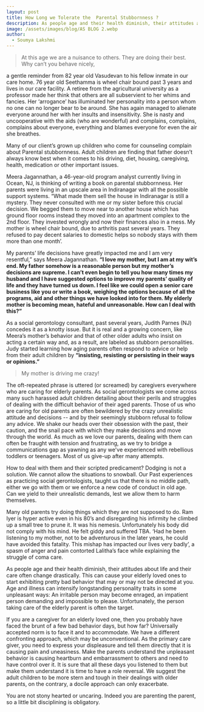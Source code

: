 ```yaml
---
layout: post
title: How Long we Tolerate the  Parental Stubbornness ?
description: As people age and their health diminish, their attitudes about life and their care often change drastically. This can cause your elderly loved ones to start exhibiting pretty bad behavior that may or may not be directed at you.
image: /assets/images/blog/AS BLOG 2.webp
author:
  - Soumya Lakshmi
---
```



> At this age we are a nuisance to others. They are doing their best.  Why can’t you behave nicely,

a gentle reminder from 82 year old Vasudevan to his fellow inmate in our care home.  76 year old Seethamma is wheel chair bound past 3 years and lives in our care facility. A retiree from the agricultural university as a professor made her think that others are all subservient to her whims and fancies. Her ‘arrogance’ has illuminated her personality into a person whom no one can no longer bear to be around. She has again managed to alienate everyone around her with her insults and insensitivity. She is nasty and uncooperative with the aids (who are wonderful) and complains, complains, complains about everyone, everything and blames everyone for even the air she breathes.

Many of our client’s grown up children who come for counseling complain about Parental stubbornness. Adult children are finding that father doesn’t always know best when it comes to his driving, diet, housing, caregiving, health, medication or other important issues. 

Meera Jagannathan, a 46-year-old program analyst currently living in Ocean, NJ, is thinking of writing a book on parental stubbornness. Her parents were living in an upscale area in Indiranagar with all the possible support systems. “What made them sell the house in Indiranagar is still a mystery. They never consulted with me or my sister before this crucial decision.  We  begged them to move near to another house which has ground floor rooms instead they moved into an apartment complex to the 2nd floor. They invested wrongly and now their finances also in a mess. My mother is wheel chair bound, due to arthritis past several years.  They refused to pay decent salaries to domestic helps so nobody stays with them more than one month’. 

My parents’ life decisions have greatly impacted me and I am very resentful,” says Meera Jagannathan. **“I love my mother, but I am at my wit’s end. My father somehow is a reasonable person but my mother’s decisions are supreme. I can’t even begin to tell you how many times my husband and I have suggested options to improve my parents’ quality of life and they have turned us down. I feel like we could open a senior care business like you or write a book, weighing the options because of all the programs, aid and other things we have looked into for them. My elderly mother is becoming mean, hateful and unreasonable. How can I deal with this?”**

As a social gerontology consultant, past several years, Judith Parnes (NJ) concedes it as a knotty issue. But it is real and a growing concern, like Meera’s mother’s behavior and that of other older adults who insist on acting a certain way and, as a result, are labeled as stubborn personalities. Judy started learning how aging parents often respond to advice or help from their adult children by **“insisting, resisting or persisting in their ways or opinions.”**

> My mother is driving me crazy!

The oft-repeated phrase is uttered (or screamed) by caregivers everywhere who are caring for elderly parents.  As social gerontologists we come across many such harassed adult children detailing about their perils and struggles of dealing with the difficult behavior of their aged parents. Those of us who are caring for old parents are often bewildered by the crazy unrealistic attitude and decisions -- and by their seemingly stubborn refusal to follow any advice. We shake our heads over their obsession with the past, their caution, and the snail pace with which they make decisions and move through the world. As much as we love our parents, dealing with them can often be fraught with tension and frustrating, as we try to bridge a communications gap as yawning as any we've experienced with rebellious toddlers or teenagers. Most of us give-up after many attempts. 

How to deal with them and their scripted predicament? Dodging is not a solution. We cannot allow the situations to snowball. Our Past experiences as practicing social gerontologists, taught us that there is no middle path, either we go with them or we enforce a new code of conduct in old age. Can we yield to their unrealistic demands, lest we allow them to harm themselves.  

Many old parents try doing things which they are not supposed to do. Ram Iyer is hyper active even in his 80’s and disregarding his infirmity he climbed up a small tree to prune it. It was his nemesis. Unfortunately his body did not comply with his mind. He felt giddy and suffered TBA. ‘Had he been listening to my mother, not to be adventurous in the later years, he could have avoided this fatality. This mishap has impacted our lives very badly’, a spasm of anger and pain contorted Lalitha’s face while explaining the struggle of coma care.     

As people age and their health diminish, their attitudes about life and their care often change drastically. This can cause your elderly loved ones to start exhibiting pretty bad behavior that may or may not be directed at you. Age and illness can intensify longstanding personality traits in some unpleasant ways: An irritable person may become enraged, an impatient person demanding and impossible to please. Unfortunately, the person taking care of the elderly parent is often the target. 

If you are a caregiver for an elderly loved one, then you probably have faced the brunt of a few bad behavior days, but how far?  Universally accepted norm is to face it and to accommodate.  We have a different confronting approach, which may be unconventional. As the primary care giver, you need to express your displeasure and tell them directly that it is causing pain and uneasiness.  Make the parents understand the unpleasant behavior is causing heartburn and embarrassment to others and need to have control over it. It is sure that all these days you listened to them but make them understand it is time to have a role reversal. We suggest the adult children to be more stern and tough in their dealings with older parents, on the contrary, a docile approach can only exacerbate. 

You are not stony hearted or uncaring. Indeed you are parenting the parent, so a little bit disciplining is obligatory. 
